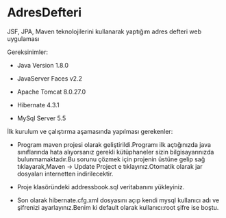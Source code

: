 # AdresDefteri
JSF, JPA, Maven teknolojilerini kullanarak yaptığım adres defteri web uygulaması

Gereksinimler:

- Java Version 1.8.0

- JavaServer Faces v2.2 

- Apache Tomcat 8.0.27.0

- Hibernate 4.3.1

- MySql Server  5.5

İlk kurulum ve çalıştırma aşamasında yapılması gerekenler:

- Program maven projesi olarak geliştirildi.Programı ilk açtığınızda java sınıflarında hata alıyorsanız gerekli kütüphaneler sizin bilgisayarınızda bulunmamaktadır.Bu sorunu çözmek için projenin üstüne gelip sağ tıklayarak,Maven -> Update Project e tıklayınız.Otomatik olarak jar dosyaları internetten indirilecektir.



- Proje klasöründeki addressbook.sql veritabanını yükleyiniz.

- Son olarak hibernate.cfg.xml dosyasını açıp kendi mysql kullanıcı adı ve şifrenizi ayarlayınız.Benim ki default olarak kullanıcı:root şifre ise boştu.
 

